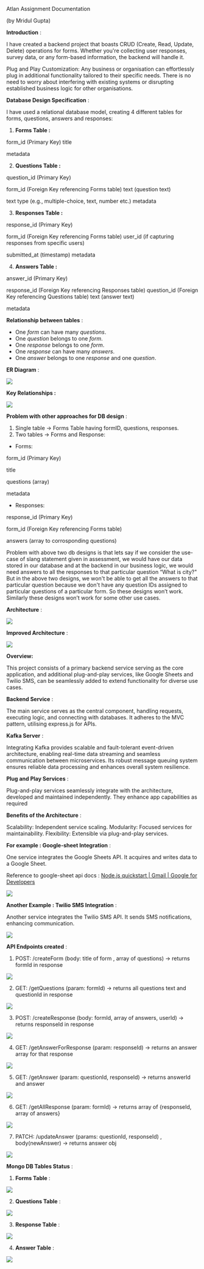 ﻿Atlan Assignment Documentation

(by Mridul Gupta)

**Introduction** :

I have created a backend project that boasts CRUD (Create, Read, Update, Delete) operations for forms. Whether you're collecting user responses, survey data, or any form-based information, the backend will handle it.

Plug and Play Customization: Any business or organisation can effortlessly plug in additional functionality tailored to their specific needs. There is no need to worry about interfering with existing systems or disrupting established business logic for other organisations.

**Database Design Specification** :

I have used a relational database model, creating 4 different tables for forms, questions, answers and responses:

1. **Forms Table :**

form\_id (Primary Key) title

metadata

2. **Questions Table :**

question\_id (Primary Key)

form\_id (Foreign Key referencing Forms table) text (question text)

text type (e.g., multiple-choice, text, number etc.) metadata

3. **Responses Table :**

response\_id (Primary Key)

form\_id (Foreign Key referencing Forms table) user\_id (if capturing responses from specific users)

submitted\_at (timestamp) metadata

4. **Answers Table :**

answer\_id (Primary Key)

response\_id (Foreign Key referencing Responses table) question\_id (Foreign Key referencing Questions table) text (answer text)

metadata

**Relationship between tables** :

- One *form* can have many *questions*.
- One *question* belongs to one *form*.
- One *response* belongs to one *form*.
- One *response* can have many *answers*.
- One *answer* belongs to one *response* and one *question*.

**ER Diagram** :

![](Aspose.Words.9d193864-3c61-44c4-95ba-84a562c3ff1f.001.jpeg)

**Key Relationships :**

![](Aspose.Words.9d193864-3c61-44c4-95ba-84a562c3ff1f.002.png)

**Problem with other approaches for DB design** :

1. Single table -> Forms Table having formID, questions, responses.
1. Two tables -> Forms and Response:
- Forms:

form\_id (Primary Key)

title

questions (array)

metadata

- Responses:

response\_id (Primary Key)

form\_id (Foreign Key referencing Forms table)

answers (array to corrosponding questions)

Problem with above two db designs is that lets say if we consider the use-case of slang statement given in assessment, we would have our data stored in our database and at the backend in our business logic, we would need answers to all the responses to that particular question “What is city?" But in the above two designs, we won't be able to get all the answers to that particular question because we don't have any question IDs assigned to particular questions of a particular form. So these designs won’t work. Similarly these designs won’t work for some other use cases.

**Architecture** :

![](Aspose.Words.9d193864-3c61-44c4-95ba-84a562c3ff1f.003.jpeg)

**Improved Architecture** :

![](Aspose.Words.9d193864-3c61-44c4-95ba-84a562c3ff1f.004.jpeg)

**Overview:**

This project consists of a primary backend service serving as the core application, and additional plug-and-play services, like Google Sheets and Twilio SMS, can be seamlessly added to extend functionality for diverse use cases.

**Backend Service** :

The main service serves as the central component, handling requests, executing logic, and connecting with databases. It adheres to the MVC pattern, utilising express.js for APIs.

**Kafka Server** :

Integrating Kafka provides scalable and fault-tolerant event-driven architecture, enabling real-time data streaming and seamless communication between microservices. Its robust message queuing system ensures reliable data processing and enhances overall system resilience.

**Plug and Play Services** :

Plug-and-play services seamlessly integrate with the architecture, developed and maintained independently. They enhance app capabilities as required

**Benefits of the Architecture** :

Scalability: Independent service scaling. Modularity: Focused services for maintainability. Flexibility: Extensible via plug-and-play services.

**For example : Google-sheet Integration** :

One service integrates the Google Sheets API. It acquires and writes data to a Google Sheet.

Reference to google-sheet api docs : [Node.js quickstart | Gmail | Google for Developers](https://developers.google.com/gmail/api/quickstart/nodejs)

![](Aspose.Words.9d193864-3c61-44c4-95ba-84a562c3ff1f.005.jpeg)

**Another Example : Twilio SMS Integration** :

Another service integrates the Twilio SMS API. It sends SMS notifications, enhancing communication.

![](Aspose.Words.9d193864-3c61-44c4-95ba-84a562c3ff1f.006.jpeg)

**API Endpoints created** :

1. POST: /createForm (body: title of form , array of questions) → returns formId in response

![](Aspose.Words.9d193864-3c61-44c4-95ba-84a562c3ff1f.007.jpeg)

2. GET: /getQuestions (param: formId) → returns all questions text and questionId in response

![](Aspose.Words.9d193864-3c61-44c4-95ba-84a562c3ff1f.008.jpeg)

3. POST: /createResponse (body: formId, array of answers, userId) → returns responseId in response

![](Aspose.Words.9d193864-3c61-44c4-95ba-84a562c3ff1f.009.jpeg)

4. GET: /getAnswerForResponse (param: responseId) → returns an answer array for that response

![](Aspose.Words.9d193864-3c61-44c4-95ba-84a562c3ff1f.010.jpeg)

5. GET: /getAnswer (param: questionId, responseId) → returns answerId and answer

![](Aspose.Words.9d193864-3c61-44c4-95ba-84a562c3ff1f.011.jpeg)

6. GET: /getAllResponse (param: formId) → returns array of {responseId, array of answers}

![](Aspose.Words.9d193864-3c61-44c4-95ba-84a562c3ff1f.012.jpeg)

7. PATCH: /updateAnswer (params: questionId, responseId) , body(newAnswer) → returns answer obj

![](Aspose.Words.9d193864-3c61-44c4-95ba-84a562c3ff1f.013.jpeg)

**Mongo DB Tables Status** :

1. **Forms Table** :

![](Aspose.Words.9d193864-3c61-44c4-95ba-84a562c3ff1f.014.png)

2. **Questions Table** :

![](Aspose.Words.9d193864-3c61-44c4-95ba-84a562c3ff1f.015.jpeg)

3. **Response Table** :

![](Aspose.Words.9d193864-3c61-44c4-95ba-84a562c3ff1f.016.png)

4. **Answer Table** :

![](Aspose.Words.9d193864-3c61-44c4-95ba-84a562c3ff1f.017.jpeg)
